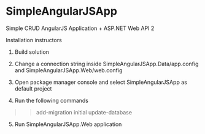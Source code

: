 # SimpleAngularJSApp
Simple CRUD AngularJS Application + ASP.NET Web API 2

Installation instructors
1. Build solution

2. Change a connection string inside SimpleAngularJSApp.Data/app.config and SimpleAngularJSApp.Web/web.config

3. Open package manager console and select SimpleAngularJSApp as default project

4. Run the following commands
  >> add-migration initial
  >> update-database

5. Run SimpleAngularJSApp.Web application
